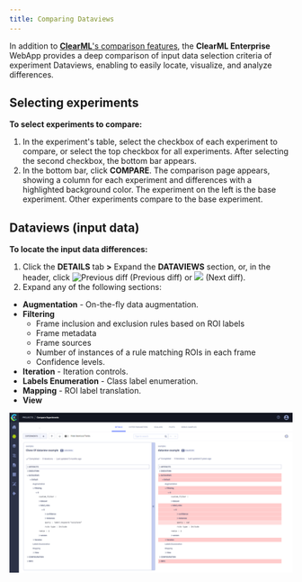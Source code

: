 ```yaml
--- 
title: Comparing Dataviews
---
```


In addition to [**ClearML**'s comparison features](../../webapp/webapp_exp_comparing.md), the **ClearML Enterprise** WebApp 
provides a deep comparison of input data selection criteria of experiment Dataviews, enabling to easily locate, visualize, and analyze differences.

## Selecting experiments 

**To select experiments to compare:**

1. In the experiment's table, select the checkbox of each experiment to compare, or select the top checkbox for all experiments. 
   After selecting the second checkbox, the bottom bar appears.
1. In the bottom bar, click **COMPARE**. The comparison page appears, showing a column for each experiment and differences with 
   a highlighted background color. The experiment on the left is the base experiment. Other experiments compare to the base experiment.

## Dataviews (input data)

**To locate the input data differences:**

1. Click the **DETAILS** tab **>** Expand the **DATAVIEWS** section, or, in the header, click <img src="/docs/latest/icons/ico-previous-diff.svg" alt="Previous diff" className="icon size-md" /> 
   (Previous diff) or <img src="/docs/latest/icons/ico-next-diff.svg" className="icon size-md space-sm" /> (Next diff).
1. Expand any of the following sections:

* **Augmentation** - On-the-fly data augmentation.
* **Filtering** 
  * Frame inclusion and exclusion rules based on ROI labels
  * Frame metadata
  * Frame sources 
  * Number of instances of a rule matching ROIs in each frame
  * Confidence levels.
* **Iteration** - Iteration controls.
* **Labels Enumeration** - Class label enumeration.
* **Mapping** - ROI label translation.
* **View**

![image](../../img/hyperdatasets/web-app/compare_dataviews.png)